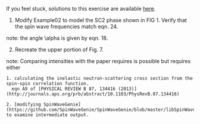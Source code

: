If you feel stuck, solutions to this exercise are available [here](solution).

1. Modify Example02 to model the SC2 phase shown in FIG 1. Verify that the spin wave frequencies match eqn. 24.

  note: the angle \alpha is given by eqn. 18. 

2. Recreate the upper portion of Fig. 7.

  note: Comparing intensities with the paper requires is possible but requires either
  
    1. calculating the inelastic neutron-scattering cross section from the spin-spin correlation function.
      eqn A9 of [PHYSICAL REVIEW B 87, 134416 (2013)](http://journals.aps.org/prb/abstract/10.1103/PhysRevB.87.134416)
   
    2. [modifying SpinWaveGenie](https://github.com/SpinWaveGenie/SpinWaveGenie/blob/master/libSpinWaveGenie/src/Genie/SpinWave.cpp#L290) to examine intermediate output.
